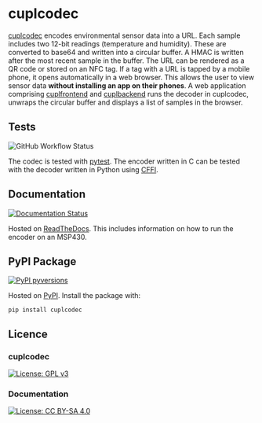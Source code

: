 # cuplcodec
[cuplcodec](https://cupl.co.uk/index.php/software/cuplcodec/) encodes environmental sensor data into a URL. Each sample includes two 12-bit readings (temperature and humidity). These are converted to base64 and written into a circular buffer. A HMAC is written after the most recent sample in the buffer. The URL can be rendered as a QR code or stored on an NFC tag. If a tag with a URL is tapped 
by a mobile phone, it opens automatically in a web browser. This allows the user to view sensor data **without installing an app on their phones**. A web application comprising [cuplfrontend](https://github.com/cuplsensor/cuplfrontend) and [cuplbackend](https://github.com/cuplsensor/cuplbackend) runs the decoder in cuplcodec, unwraps the circular buffer and displays a list of samples in the browser.

## Tests

![GitHub Workflow Status](https://github.com/cuplsensor/cuplcodec/workflows/Python%20package/badge.svg)

The codec is tested with [pytest](https://docs.pytest.org/en/stable/). The encoder written in C can be tested with the decoder written in Python using [CFFI](https://cffi.readthedocs.io/en/latest/).

## Documentation 

[![Documentation Status](https://readthedocs.org/projects/wscodec/badge/?version=latest)](https://cupl.readthedocs.io/projects/codec/en/latest/) 

Hosted on [ReadTheDocs](https://cupl.readthedocs.io/projects/codec/en/latest/). This includes information on how to run the encoder on an MSP430.

## PyPI Package

[![PyPI pyversions](https://img.shields.io/pypi/pyversions/ansicolortags.svg)](https://pypi.python.org/pypi/cuplcodec/)

Hosted on [PyPI](https://pypi.org/project/cuplcodec/). Install the package with: 
         
    pip install cuplcodec
    
## Licence

### cuplcodec

[![License: GPL v3](https://img.shields.io/badge/License-GPL%20v3-blue.svg)](https://www.gnu.org/licenses/gpl-3.0)

### Documentation

[![License: CC BY-SA 4.0](https://img.shields.io/badge/License-CC%20BY--SA%204.0-lightgrey.svg)](https://creativecommons.org/licenses/by-sa/4.0/)
